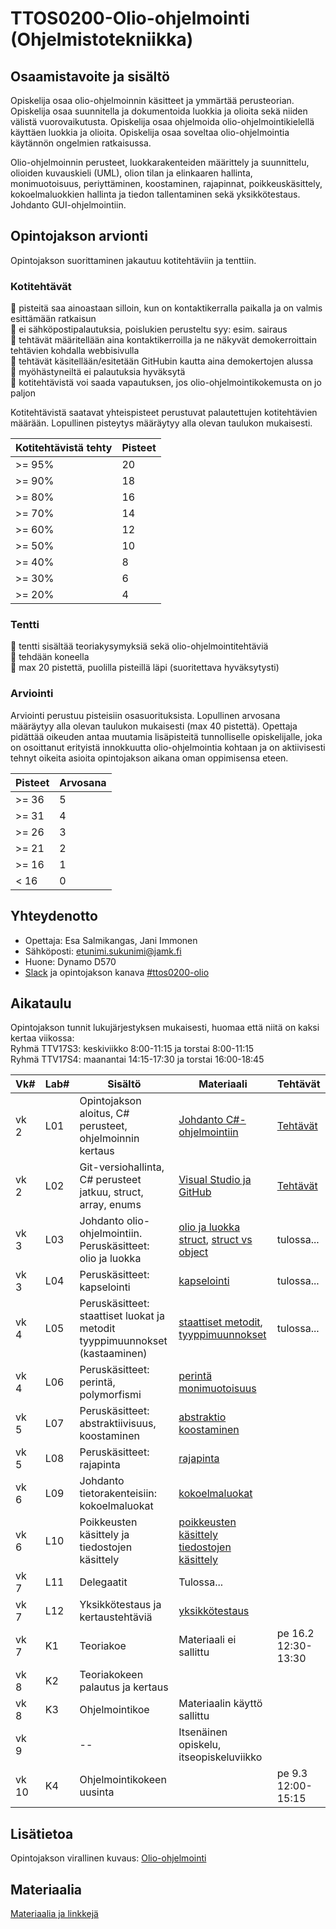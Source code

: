 # TTOS0200-Olio-ohjelmointi (Ohjelmistotekniikka)
## Osaamistavoite ja sisältö
Opiskelija osaa olio-ohjelmoinnin käsitteet ja ymmärtää perusteorian. Opiskelija osaa suunnitella ja dokumentoida luokkia ja olioita sekä niiden välistä vuorovaikutusta. Opiskelija osaa ohjelmoida olio-ohjelmointikielellä käyttäen luokkia ja olioita. Opiskelija osaa soveltaa olio-ohjelmointia käytännön ongelmien ratkaisussa.

Olio-ohjelmoinnin perusteet, luokkarakenteiden määrittely ja suunnittelu, olioiden kuvauskieli (UML), olion tilan ja elinkaaren hallinta, monimuotoisuus, periyttäminen, koostaminen, rajapinnat, poikkeuskäsittely, kokoelmaluokkien hallinta ja tiedon tallentaminen sekä yksikkötestaus. Johdanto GUI-ohjelmointiin.

## Opintojakson arvionti
Opintojakson suorittaminen jakautuu kotitehtäviin ja tenttiin.

### Kotitehtävät
:small_orange_diamond: pisteitä saa ainoastaan silloin, kun on kontaktikerralla paikalla ja on valmis esittämään ratkaisun<br/>
:small_orange_diamond: ei sähköpostipalautuksia, poislukien perusteltu syy: esim. sairaus<br/>
:small_orange_diamond: tehtävät määritellään aina kontaktikerroilla ja ne näkyvät demokerroittain tehtävien kohdalla webbisivulla<br/>
:small_orange_diamond: tehtävät käsitellään/esitetään GitHubin kautta aina demokertojen alussa<br/>
:small_orange_diamond: myöhästyneiltä ei palautuksia hyväksytä<br/>
:small_orange_diamond: kotitehtävistä voi saada vapautuksen, jos olio-ohjelmointikokemusta on jo paljon<br/>

Kotitehtävistä saatavat yhteispisteet perustuvat palautettujen kotitehtävien määrään. Lopullinen pisteytys määräytyy alla olevan taulukon mukaisesti.

| Kotitehtävistä tehty  | Pisteet |
| ------------- | ------------- |
| >= 95% | 20 |
| >= 90% | 18 |
| >= 80% | 16 |
| >= 70% | 14 |
| >= 60% | 12 |
| >= 50% | 10 |
| >= 40% |  8 |
| >= 30% |  6 |
| >= 20% |  4 |

### Tentti
:small_orange_diamond: tentti sisältää teoriakysymyksiä sekä olio-ohjelmointitehtäviä<br/>
:small_orange_diamond: tehdään koneella<br/>
:small_orange_diamond: max 20 pistettä, puolilla pisteillä läpi (suoritettava hyväksytysti)

### Arviointi
Arviointi perustuu pisteisiin osasuorituksista. Lopullinen arvosana määräytyy alla olevan taulukon mukaisesti (max 40 pistettä). Opettaja pidättää oikeuden antaa muutamia lisäpisteitä tunnolliselle opiskelijalle, joka on osoittanut erityistä innokkuutta olio-ohjelmointia kohtaan ja on aktiivisesti tehnyt oikeita asioita opintojakson aikana oman oppimisensa eteen.

| Pisteet | Arvosana |
| ------------- | ------------- |
| >= 36 | 5 |
| >= 31 | 4 |
| >= 26 | 3 |
| >= 21 | 2 |
| >= 16 | 1 |
| < 16 |  0 |

## Yhteydenotto
* Opettaja: Esa Salmikangas, Jani Immonen
* Sähköposti: etunimi.sukunimi@jamk.fi
* Huone: Dynamo D570
* [Slack](https://jamk-it.slack.com) ja opintojakson kanava [#ttos0200-olio](https://jamk-it.slack.com/messages/ttos0200-olio/)

## Aikataulu
Opintojakson tunnit lukujärjestyksen mukaisesti, huomaa että niitä on kaksi kertaa viikossa:<br/>
Ryhmä TTV17S3: keskiviikko 8:00-11:15 ja torstai  8:00-11:15<br/>
Ryhmä TTV17S4: maanantai 14:15-17:30 ja torstai 16:00-18:45
<table>
<thead>
  <tr>
  <th>Vk#</th>
  <th>Lab#</th>
  <th>Sisältö</th>
  <th>Materiaali</th>
  <th>Tehtävät</th>
  </tr>
</thead>
<tbody>
  <tr>
  <td>vk 2</td>
  <td>L01</td>
  <td>Opintojakson aloitus, C# perusteet, ohjelmoinnin kertaus</td>
  <td><a href="http://ptm.fi/courses/CSharp/content/johdanto/johdanto.html">Johdanto C#-ohjelmointiin</a></td>
  <td><a href="http://ptm.fi/courses/CSharp/content/johdanto/tehtavatA.html">Tehtävät</a></td>
  </tr>
  <tr>
  <td>vk 2</td>
  <td>L02</td>
  <td>Git-versiohallinta, C# perusteet jatkuu, struct, array, enums</td>
  <td><a href="http://ptm.fi/courses/CSharp/content/github/github.html">Visual Studio ja GitHub</a></td>
  <td><a href="http://ptm.fi/courses/CSharp/content/johdanto/tehtavatB.html">Tehtävät</a></td>
  </tr>
  <tr>
  <td>vk 3</td>
  <td>L03</td>
  <td>Johdanto olio-ohjelmointiin. Peruskäsitteet: olio ja luokka</td>
  <td><a href="http://ptm.fi/courses/CSharp/content/olio/olioluokka.html">olio ja luokka</a><br/>
      <a href="https://docs.microsoft.com/en-us/dotnet/csharp/programming-guide/classes-and-structs/using-structs">struct</a>, <a href="https://docs.microsoft.com/en-us/dotnet/standard/design-guidelines/choosing-between-class-and-struct">struct vs object</a>
  </td>
  <td>tulossa...</td>
  </tr>
  <tr>
  <td>vk 3</td>
  <td>L04</td>
  <td>Peruskäsitteet: kapselointi</td>
  <td><a href="http://ptm.fi/courses/CSharp/content/olio/kapselointi.html">kapselointi</a></td>
  <td>tulossa...</td>
  </tr>
  <tr>
  <td>vk 4</td>
  <td>L05</td>
  <td>Peruskäsitteet: staattiset luokat ja metodit<br/>
         tyyppimuunnokset (kastaaminen)
  </td>
  <td><a href="http://ptm.fi/courses/CSharp/content/olio/static.html">staattiset metodit</a>, <a href="http://ptm.fi/courses/CSharp/content/olio/kastaus.html">tyyppimuunnokset</a></td>
  <td>tulossa...</td>
  </tr>
  <tr>
  <td>vk 4</td>
  <td>L06</td>
  <td>Peruskäsitteet: perintä, polymorfismi</td>
  <td><a href="http://ptm.fi/courses/CSharp/content/olio/perinta.html">perintä</a><br/> 
         <a href="http://ptm.fi/courses/CSharp/content/olio/polymorfismi.html">monimuotoisuus</a></td>
  <td>&nbsp;</td>
  </tr>
  <tr>
  <td>vk 5</td>
  <td>L07</td>
  <td>Peruskäsitteet: abstraktiivisuus, koostaminen</td>
  <td><a href="http://ptm.fi/courses/CSharp/content/olio/abstraktit.html">abstraktio</a><br/> 
         <a href="http://ptm.fi/courses/CSharp/content/olio/koostaminen.html">koostaminen</a>     
  </td>
  <td>&nbsp;</td>
  </tr>
  <tr>
  <td>vk 5</td>
  <td>L08</td>
  <td>Peruskäsitteet: rajapinta</td>
  <td><a href="http://ptm.fi/courses/CSharp/content/olio/rajapinta.html">rajapinta</a><br/></td>
  <td>&nbsp;</td>
  </tr>
  <tr>
  <td>vk 6</td>
  <td>L09</td>
  <td>Johdanto tietorakenteisiin: kokoelmaluokat</td>
  <td><a href="http://ptm.fi/courses/CSharp/content/tietorakenne/kokoelmaluokat.html">kokoelmaluokat</a></td>
  <td>&nbsp;</td>
  </tr>
  <tr>
  <td>vk 6</td>
  <td>L10</td>
  <td>Poikkeusten käsittely ja tiedostojen käsittely</td>
  <td><a href="http://ptm.fi/courses/CSharp/content/poikkeukset/poikkeukset.html">poikkeusten käsittely</a><br/> 
         <a href="http://ptm.fi/courses/CSharp/content/poikkeukset/tiedostot.html">tiedostojen käsittely</a></td>
  <td>&nbsp;</td>
  </tr>
  <tr>
  <td>vk 7</td>
  <td>L11</td>
  <td>Delegaatit</td>
  <td>Tulossa...</td>
  <td>&nbsp;</td>
  </tr>
  <tr>
  <td>vk 7</td>
  <td>L12</td>
  <td>Yksikkötestaus ja kertaustehtäviä</td>
  <td><a href="http://ptm.fi/courses/CSharp/content/testaus/testaus.html">yksikkötestaus</a></td>
  <td>&nbsp;</td>
  </tr>
  <tr>
  <td>vk 7</td>
  <td>K1</td>
  <td>Teoriakoe</td>
  <td>Materiaali ei sallittu</td>
  <td>pe 16.2 12:30-13:30</td>
  </tr>
  <tr>
  <td>vk 8</td>
  <td>K2</td>
  <td>Teoriakokeen palautus ja kertaus</td>
  <td>&nbsp;</td>
  <td>&nbsp;</td>
  </tr>
  <tr>
  <td>vk 8</td>
  <td>K3</td>
  <td>Ohjelmointikoe</td>
  <td>Materiaalin käyttö sallittu</td>
  <td>&nbsp;</td>
  </tr>
  <tr>
  <td>vk 9</td>
  <td>&nbsp;</td>
  <td>--</td>
  <td>Itsenäinen opiskelu, itseopiskeluviikko</td>
  <td>&nbsp;</td>
  </tr>
  <tr>
  <td>vk 10</td>
  <td>K4</td>
  <td>Ohjelmointikokeen uusinta</td>
  <td>&nbsp;</td>
  <td>pe 9.3 12:00-15:15</td>
  </tr>
</tbody>
</table>

## Lisätietoa
Opintojakson virallinen kuvaus: <a href="https://asio.jamk.fi/pls/asio/asio_ectskuv1.kurssin_ks?ktun=TTOS0200&knro=&noclose=%20&lan=f" target="_blank">Olio-ohjelmointi</a>

## Materiaalia
[Materiaalia ja linkkejä](https://github.com/JAMK-IT/TTOS0200-olio-ohjelmointi/wiki)
